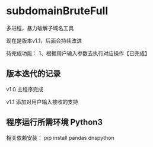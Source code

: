 # subdomainBruteFull
多进程，暴力破解子域名工具



现在是版本v1.1，后面会持续改进

待完成功能：
  1、根据用户输入参数去执行对应操作【已完成】
  
  
  
  
##	版本迭代的记录
v1.0  主程序完成  

v1.1  添加对用户输入接收的支持



##	程序运行所需环境 Python3
相关依赖安装：	pip install pandas dnspython


